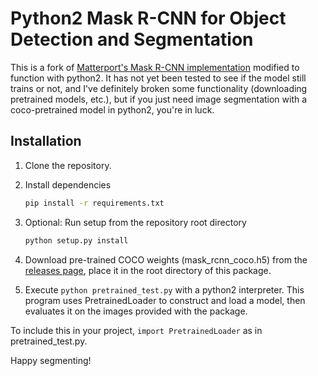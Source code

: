 # Python2 Mask R-CNN for Object Detection and Segmentation

This is a fork of [Matterport's Mask R-CNN implementation](https://github.com/matterport/Mask_RCNN) modified to function with python2. It has not yet been tested to see if the model still trains or not, and I've definitely broken some functionality (downloading pretrained models, etc.), but if you just need image segmentation with a coco-pretrained model in python2, you're in luck.

## Installation
1. Clone the repository.
2. Install dependencies
   ```bash
   pip install -r requirements.txt
   ```
3. Optional: Run setup from the repository root directory
    ```bash
    python setup.py install
    ```
3. Download pre-trained COCO weights (mask_rcnn_coco.h5) from the [releases page](https://github.com/matterport/Mask_RCNN/releases), place it in the root directory of this package.

4. Execute ```python pretrained_test.py``` with a python2 interpreter. This program uses PretrainedLoader to construct and load a model, then evaluates it on the images provided with the package.

To include this in your project, ```import PretrainedLoader``` as in pretrained_test.py.

Happy segmenting!
